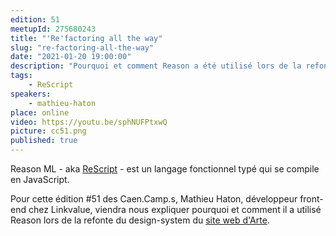 ```yaml
---
edition: 51
meetupId: 275680243
title: "'Re'factoring all the way"
slug: "re-factoring-all-the-way"
date: "2021-01-20 19:00:00"
description: "Pourquoi et comment Reason a été utilisé lors de la refonte du design-system du site web d'Arte"
tags:
    - ReScript
speakers:
    - mathieu-haton
place: online
video: https://youtu.be/sphNUFPtxwQ
picture: cc51.png
published: true
---
```


Reason ML - aka [ReScript](https://rescript-lang.org/) - est un langage fonctionnel typé qui se compile en JavaScript.

Pour cette édition #51 des Caen.Camp.s, Mathieu Haton, développeur front-end chez Linkvalue, viendra nous expliquer pourquoi et comment il a utilisé Reason lors de la refonte du design-system du [site web d'Arte](https://www.arte.tv/fr/).

